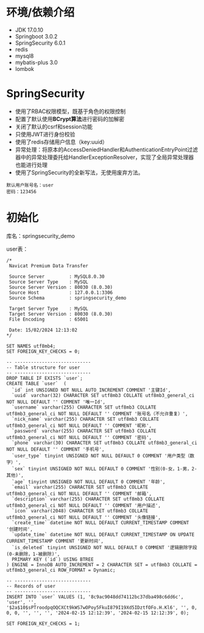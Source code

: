 # 环境/依赖介绍

+ JDK 17.0.10
+ Springboot 3.0.2
+ SpringSecurity 6.0.1
+ redis
+ mysql8
+ mybatis-plus 3.0
+ lombok



# SpringSecurity

+ 使用了RBAC权限模型，既基于角色的权限控制
+ 配置了默认使用**BCrypt算法**进行密码的加解密
+ 关闭了默认的csrf和session功能
+ 只使用JWT进行身份校验
+ 使用了redis存储用户信息（key:uuid）
+ 异常处理：将原本的AccessDeniedHandler和AuthenticationEntryPoint过滤器中的异常处理委托给HandlerExceptionResolver，实现了全局异常处理器也能进行处理
+ 使用了SpringSecurity的全新写法，无使用废弃方法。

```
默认用户账号名：user
密码：123456
```



# 初始化

库名：springsecurity_demo

user表：

```
/*
 Navicat Premium Data Transfer

 Source Server         : MySQL8.0.30
 Source Server Type    : MySQL
 Source Server Version : 80030 (8.0.30)
 Source Host           : 127.0.0.1:3306
 Source Schema         : springsecurity_demo

 Target Server Type    : MySQL
 Target Server Version : 80030 (8.0.30)
 File Encoding         : 65001

 Date: 15/02/2024 12:13:02
*/

SET NAMES utf8mb4;
SET FOREIGN_KEY_CHECKS = 0;

-- ----------------------------
-- Table structure for user
-- ----------------------------
DROP TABLE IF EXISTS `user`;
CREATE TABLE `user`  (
  `id` int UNSIGNED NOT NULL AUTO_INCREMENT COMMENT '主键Id',
  `uuid` varchar(32) CHARACTER SET utf8mb3 COLLATE utf8mb3_general_ci NOT NULL DEFAULT '' COMMENT '唯一Id',
  `username` varchar(255) CHARACTER SET utf8mb3 COLLATE utf8mb3_general_ci NOT NULL DEFAULT '' COMMENT '账号名（不允许重复）',
  `nick_name` varchar(255) CHARACTER SET utf8mb3 COLLATE utf8mb3_general_ci NOT NULL DEFAULT '' COMMENT '昵称',
  `password` varchar(255) CHARACTER SET utf8mb3 COLLATE utf8mb3_general_ci NOT NULL DEFAULT '' COMMENT '密码',
  `phone` varchar(30) CHARACTER SET utf8mb3 COLLATE utf8mb3_general_ci NOT NULL DEFAULT '' COMMENT '手机号',
  `user_type` tinyint UNSIGNED NOT NULL DEFAULT 0 COMMENT '用户类型（数字）',
  `sex` tinyint UNSIGNED NOT NULL DEFAULT 0 COMMENT '性别(0-女，1-男，2-其他)',
  `age` tinyint UNSIGNED NOT NULL DEFAULT 0 COMMENT '年龄',
  `email` varchar(255) CHARACTER SET utf8mb3 COLLATE utf8mb3_general_ci NOT NULL DEFAULT '' COMMENT '邮箱',
  `description` varchar(255) CHARACTER SET utf8mb3 COLLATE utf8mb3_general_ci NOT NULL DEFAULT '' COMMENT '用户描述',
  `icon` varchar(2048) CHARACTER SET utf8mb3 COLLATE utf8mb3_general_ci NOT NULL DEFAULT '' COMMENT '头像链接',
  `create_time` datetime NOT NULL DEFAULT CURRENT_TIMESTAMP COMMENT '创建时间',
  `update_time` datetime NOT NULL DEFAULT CURRENT_TIMESTAMP ON UPDATE CURRENT_TIMESTAMP COMMENT '更新时间',
  `is_deleted` tinyint UNSIGNED NOT NULL DEFAULT 0 COMMENT '逻辑删除字段(0-未删除，1-被删除)',
  PRIMARY KEY (`id`) USING BTREE
) ENGINE = InnoDB AUTO_INCREMENT = 2 CHARACTER SET = utf8mb3 COLLATE = utf8mb3_general_ci ROW_FORMAT = Dynamic;

-- ----------------------------
-- Records of user
-- ----------------------------
INSERT INTO `user` VALUES (1, '8c9ac9048dd74112bc37dba498c6dd6c', 'user', '', '$2a$10$sPTroodpqOQCXCt9kWS7wOPoy5FkuI879I19Xd5IDztfOFo.H.Kl6', '', 0, 0, 0, '', '', '', '2024-02-15 12:12:39', '2024-02-15 12:12:39', 0);

SET FOREIGN_KEY_CHECKS = 1;

```

